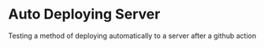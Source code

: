 # Auto Deploying Server

Testing a method of deploying automatically to a server after a github action
